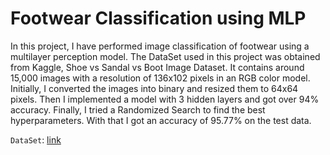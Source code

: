 # Footwear Classification using MLP

In this project, I have performed image classification of footwear using a multilayer perception model. The DataSet used in this project was obtained from Kaggle, Shoe vs Sandal vs Boot Image Dataset. It contains around 15,000 images with a resolution of 136x102 pixels in an RGB color model.  
Initially, I converted the images into binary and resized them to 64x64 pixels. Then I implemented a model with 3 hidden layers and got over 94% accuracy. Finally, I tried a Randomized Search to find the best hyperparameters. With that I got an accuracy of 95.77% on the test data.

`DataSet`: [link](https://www.kaggle.com/datasets/hasibalmuzdadid/shoe-vs-sandal-vs-boot-dataset-15k-images)
